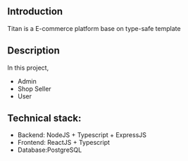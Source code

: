 ## Introduction

Titan is a E-commerce platform base on type-safe template

## Description

In this project,

- Admin
- Shop Seller
- User

## Technical stack:

- Backend: NodeJS + Typescript + ExpressJS
- Frontend: ReactJS + Typescript
- Database:PostgreSQL
